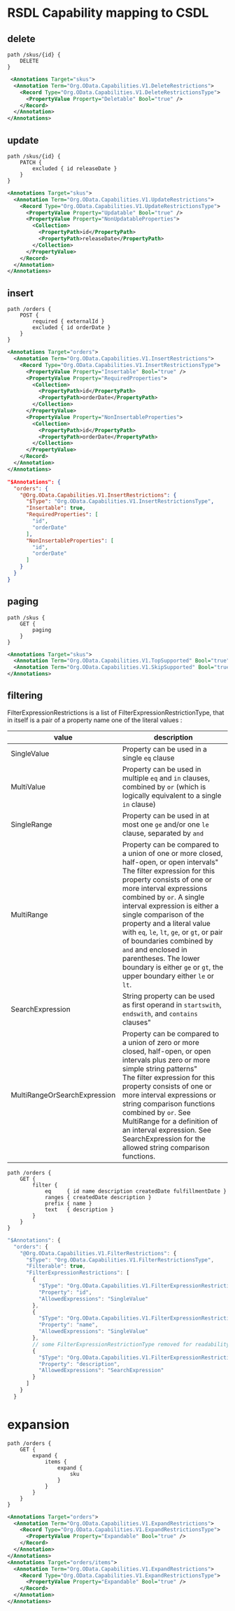 

#  RSDL Capability mapping to CSDL


## delete

```RSDL
path /skus/{id} {
    DELETE
} 
```

```XML
 <Annotations Target="skus">
  <Annotation Term="Org.OData.Capabilities.V1.DeleteRestrictions">
    <Record Type="Org.OData.Capabilities.V1.DeleteRestrictionsType">
      <PropertyValue Property="Deletable" Bool="true" />
    </Record>
  </Annotation>
</Annotations>
```

## update

```RSDL
path /skus/{id} {
    PATCH {
        excluded { id releaseDate }
    }
}
```

```XML
<Annotations Target="skus">
  <Annotation Term="Org.OData.Capabilities.V1.UpdateRestrictions">
    <Record Type="Org.OData.Capabilities.V1.UpdateRestrictionsType">
      <PropertyValue Property="Updatable" Bool="true" />
      <PropertyValue Property="NonUpdatableProperties">
        <Collection>
          <PropertyPath>id</PropertyPath>
          <PropertyPath>releaseDate</PropertyPath>
        </Collection>
      </PropertyValue>
    </Record>
  </Annotation>
</Annotations>
```

## insert

```RSDL
path /orders {
    POST {    
        required { externalId }
        excluded { id orderDate }
    }
}
```

```XML
<Annotations Target="orders">
  <Annotation Term="Org.OData.Capabilities.V1.InsertRestrictions">
    <Record Type="Org.OData.Capabilities.V1.InsertRestrictionsType">
      <PropertyValue Property="Insertable" Bool="true" />
      <PropertyValue Property="RequiredProperties">
        <Collection>
          <PropertyPath>id</PropertyPath>
          <PropertyPath>orderDate</PropertyPath>
        </Collection>
      </PropertyValue>
      <PropertyValue Property="NonInsertableProperties">
        <Collection>
          <PropertyPath>id</PropertyPath>
          <PropertyPath>orderDate</PropertyPath>
        </Collection>
      </PropertyValue>
    </Record>
  </Annotation>
</Annotations>
```

```JSON
"$Annotations": {
  "orders": {
    "@Org.OData.Capabilities.V1.InsertRestrictions": {
      "$Type": "Org.OData.Capabilities.V1.InsertRestrictionsType",
      "Insertable": true,
      "RequiredProperties": [
        "id",
        "orderDate"
      ],
      "NonInsertableProperties": [
        "id",
        "orderDate"
      ]
    }
  }
}
```

## paging

```RSDL
path /skus {
    GET { 
        paging 
    }
}         
```

```XML
<Annotations Target="skus">
  <Annotation Term="Org.OData.Capabilities.V1.TopSupported" Bool="true" />
  <Annotation Term="Org.OData.Capabilities.V1.SkipSupported" Bool="true" />
</Annotations>
```

## filtering

FilterExpressionRestrictions is a list of FilterExpressionRestrictionType, that in itself is a pair of a property name one of the literal values :

| value                        | description                                                                                                                                                                                                                                                                                                                                                                                                                                                                                        |
| ---------------------------- | -------------------------------------------------------------------------------------------------------------------------------------------------------------------------------------------------------------------------------------------------------------------------------------------------------------------------------------------------------------------------------------------------------------------------------------------------------------------------------------------------- |
| SingleValue                  | Property can be used in a single `eq` clause                                                                                                                                                                                                                                                                                                                                                                                                                                                       |
| MultiValue                   | Property can be used in multiple `eq` and `in` clauses, combined by `or` (which is logically equivalent to a single `in` clause)                                                                                                                                                                                                                                                                                                                                                                   |
| SingleRange                  | Property can be used in at most one `ge` and/or one `le` clause, separated by `and`                                                                                                                                                                                                                                                                                                                                                                                                                |
| MultiRange                   | Property can be compared to a union of one or more closed, half-open, or open intervals" <br/> The filter expression for this property consists of one or more interval expressions combined by `or`. A single interval expression is either a single comparison of the property and a literal value with `eq`, `le`, `lt`, `ge`, or `gt`, or pair of boundaries combined by `and` and enclosed in parentheses. The lower boundary is either `ge` or `gt`, the upper boundary either `le` or `lt`. |
| SearchExpression             | String property can be used as first operand in `startswith`, `endswith`, and `contains` clauses"                                                                                                                                                                                                                                                                                                                                                                                                  |
| MultiRangeOrSearchExpression | Property can be compared to a union of zero or more closed, half-open, or open intervals plus zero or more simple string patterns" <br/> The filter expression for this property consists of one or more interval expressions or string comparison functions combined by `or`. See MultiRange for a definition of an interval expression. See SearchExpression for the allowed string comparison functions.                                                                                        |


```RSDL
path /orders {
    GET { 
        filter { 
            eq     { id name description createdDate fulfillmentDate }
            ranges { createdDate description }
            prefix { name }
            text   { description }    
        }
    }
}    
```

```javascript 
"$Annotations": {
  "orders": {
    "@Org.OData.Capabilities.V1.FilterRestrictions": {
      "$Type": "Org.OData.Capabilities.V1.FilterRestrictionsType",
      "Filterable": true,
      "FilterExpressionRestrictions": [
        {
          "$Type": "Org.OData.Capabilities.V1.FilterExpressionRestrictionType",
          "Property": "id",
          "AllowedExpressions": "SingleValue"
        },
        {
          "$Type": "Org.OData.Capabilities.V1.FilterExpressionRestrictionType",
          "Property": "name",
          "AllowedExpressions": "SingleValue"
        },
        // some FilterExpressionRestrictionType removed for readability
        {
          "$Type": "Org.OData.Capabilities.V1.FilterExpressionRestrictionType",
          "Property": "description",
          "AllowedExpressions": "SearchExpression"
        }
      ]
    }
  }
```


# expansion

```RSDL
path /orders {
    GET { 
        expand {
            items { 
                expand { 
                    sku
                }
            }    
        }
    }
}
```

```XML
<Annotations Target="orders">
  <Annotation Term="Org.OData.Capabilities.V1.ExpandRestrictions">
    <Record Type="Org.OData.Capabilities.V1.ExpandRestrictionsType">
      <PropertyValue Property="Expandable" Bool="true" />
    </Record>
  </Annotation>
</Annotations>
<Annotations Target="orders/items">
  <Annotation Term="Org.OData.Capabilities.V1.ExpandRestrictions">
    <Record Type="Org.OData.Capabilities.V1.ExpandRestrictionsType">
      <PropertyValue Property="Expandable" Bool="true" />
    </Record>
  </Annotation>
</Annotations>

```

